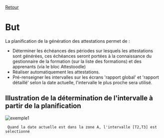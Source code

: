 [Retour](index.md)

# But #

La planification de la génération des attestations permet de :  
 * Déterminer les échéances des périodes sur lesquels les attestations sont générées, ces échéances seront portées
 à la connaissance du gestionnaire de la formation (sur la liste des formations) et des apprenants (via le bloc Attestoodle)  
 * Réaliser automatiquement les attestations.  
 * Pré-renseigner les intervalles sur les écrans 'rapport global' et 'rapport détaillé' selon la date actuelle, l'intervalle le plus
 proche sera utilisé. 
 
 ## Illustration de la détermination de l'intervalle à partir de la planification ##  
 
 ![exemple1](https://user-images.githubusercontent.com/26385729/69239470-90c63780-0b9a-11ea-8789-55c0813241ae.png)
 
     Quand la date actuelle est dans la zone A, l'intervalle [T2,T3] est sélectionné
  
